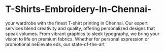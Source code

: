 # T-Shirts-Embroidery-In-Chennai-
your wardrobe with the finest T-shirt printing in Chennai. Our expert services blend creativity and quality, offering personalized designs that speak volumes. From vibrant graphics to sleek typography, we bring your vision to life on premium fabrics. Whether for personal expression or promotional neElevate eds, our state-of-the-art
